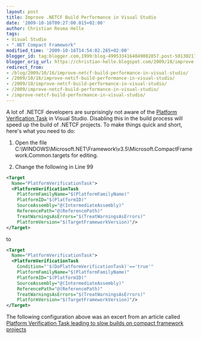 ```yaml
---
layout: post
title: Improve .NETCF Build Performance in Visual Studio
date: '2009-10-16T09:27:00.015+02:00'
author: Christian Resma Helle
tags:
- Visual Studio
- ".NET Compact Framework"
modified_time: '2009-10-16T14:54:02.265+02:00'
blogger_id: tag:blogger.com,1999:blog-4995334164049002857.post-5013021704875596972
blogger_orig_url: https://christian-helle.blogspot.com/2009/10/improve-netcf-build-performance-in.html
redirect_from:
- /blog/2009/10/16/improve-netcf-build-performance-in-visual-studio/
- /2009/10/16/improve-netcf-build-performance-in-visual-studio/
- /2009/10/improve-netcf-build-performance-in-visual-studio/
- /2009/improve-netcf-build-performance-in-visual-studio/
- /improve-netcf-build-performance-in-visual-studio/
---
```


A lot of .NETCF developers are surprisingly not aware of the [Platform Verification Task](http://blogs.msdn.com/vsdteam/archive/2006/09/15/756400.aspx?WT.mc_id=DT-MVP-5004822) in Visual Studio. Disabling this in the build process will speed up the build of .NETCF projects. To make things quick and short, here's what you need to do:  
  
1) Open the file C:\\WINDOWS\\Microsoft.NET\\Framework\\v3.5\\Microsoft.CompactFramework.Common.targets for editing.  
  
2) Change the following in Line 99

```xml
<Target
  Name="PlatformVerificationTask">
  <PlatformVerificationTask
    PlatformFamilyName="$(PlatformFamilyName)"
    PlatformID="$(PlatformID)"
    SourceAssembly="@(IntermediateAssembly)"
    ReferencePath="@(ReferencePath)"
    TreatWarningsAsErrors="$(TreatWarningsAsErrors)"
    PlatformVersion="$(TargetFrameworkVersion)"/>
</Target>
```

to

```xml
<Target
  Name="PlatformVerificationTask">
  <PlatformVerificationTask
    Condition="'$(DoPlatformVerificationTask)'=='true'"
    PlatformFamilyName="$(PlatformFamilyName)"
    PlatformID="$(PlatformID)"
    SourceAssembly="@(IntermediateAssembly)"
    ReferencePath="@(ReferencePath)"
    TreatWarningsAsErrors="$(TreatWarningsAsErrors)"
    PlatformVersion="$(TargetFrameworkVersion)"/>
</Target>
```

The following configuration above was an excert from an article called [Platform Verification Task leading to slow builds on compact framework projects](http://www.developer-corner.com/blog/2009/07/28/slow-build-on-compact-framework-projects/)